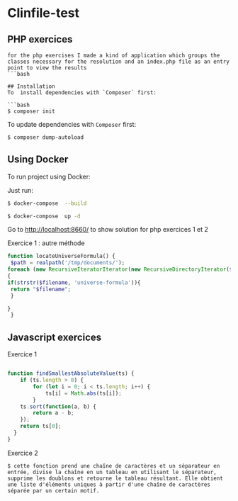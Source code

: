# Clinfile-test

## PHP exercices
```
for the php exercises I made a kind of application which groups the classes necessary for the resolution and an index.php file as an entry point to view the results
```bash

## Installation
To  install dependencies with `Composer` first:

```bash
$ composer init
```
To  update dependencies with `Composer` first:

```bash
$ composer dump-autoload
```

## Using Docker
To run project using Docker:

Just run:

```bash
$ docker-compose  --build
```
```bash
$ docker-compose  up -d
```
Go to [http://localhost:8660/](http://localhost:8665) to show solution for php exercices 1 et 2


Exercice 1 : autre méthode 

```php
function locateUniverseFormula() {
 $path = realpath('/tmp/documents/');
foreach (new RecursiveIteratorIterator(new RecursiveDirectoryIterator($path)) as $filename)
{
if(strstr($filename, 'universe-formula')){
 return "$filename";
 }

}
 }

```
## Javascript exercices

Exercice 1 

```javascript

function findSmallestAbsoluteValue(ts) {
    if (ts.length > 0) {
        for (let i = 0; i < ts.length; i++) {
            ts[i] = Math.abs(ts[i]);
        }
    ts.sort(function(a, b) {
        return a - b;
    });
    return ts[0];
  }
}
```
Exercice 2

```
$ cette fonction prend une chaîne de caractères et un séparateur en entrée, divise la chaîne en un tableau en utilisant le séparateur, supprime les doublons et retourne le tableau résultant. Elle obtient une liste d'éléments uniques à partir d'une chaîne de caractères séparée par un certain motif.
```
